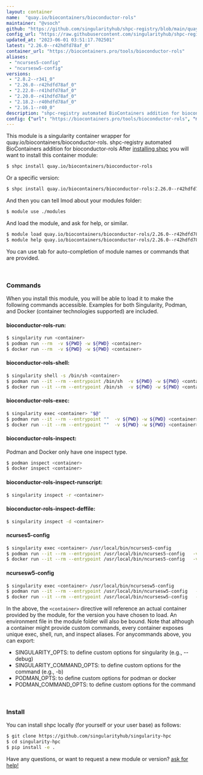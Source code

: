 ```yaml
---
layout: container
name:  "quay.io/biocontainers/bioconductor-rols"
maintainer: "@vsoch"
github: "https://github.com/singularityhub/shpc-registry/blob/main/quay.io/biocontainers/bioconductor-rols/container.yaml"
config_url: "https://raw.githubusercontent.com/singularityhub/shpc-registry/main/quay.io/biocontainers/bioconductor-rols/container.yaml"
updated_at: "2023-06-01 03:51:17.702501"
latest: "2.26.0--r42hdfd78af_0"
container_url: "https://biocontainers.pro/tools/bioconductor-rols"
aliases:
 - "ncurses5-config"
 - "ncursesw5-config"
versions:
 - "2.8.2--r341_0"
 - "2.26.0--r42hdfd78af_0"
 - "2.22.0--r41hdfd78af_0"
 - "2.20.0--r41hdfd78af_0"
 - "2.18.2--r40hdfd78af_0"
 - "2.16.1--r40_0"
description: "shpc-registry automated BioContainers addition for bioconductor-rols"
config: {"url": "https://biocontainers.pro/tools/bioconductor-rols", "maintainer": "@vsoch", "description": "shpc-registry automated BioContainers addition for bioconductor-rols", "latest": {"2.26.0--r42hdfd78af_0": "sha256:1b74fe430bacae217946f52c63b2fd0ee4c59cf7157839e2c07857416f856c9b"}, "tags": {"2.8.2--r341_0": "sha256:e6dd228e7f6ea9a8540e2113adf29bbdef5557d2cdd54f7d27c94d2f2daf45ef", "2.26.0--r42hdfd78af_0": "sha256:1b74fe430bacae217946f52c63b2fd0ee4c59cf7157839e2c07857416f856c9b", "2.22.0--r41hdfd78af_0": "sha256:dfbc05d2c14f0343b960dd7764f5f7297c5a0690db3d5ddd9a36e0a400952161", "2.20.0--r41hdfd78af_0": "sha256:403e87a216af715dd50bf40f589c9cc3ceed763eb9eaa7b2c2b5964e2b5ca4f8", "2.18.2--r40hdfd78af_0": "sha256:bf74681963376a6960f71e775b5a3ba16fa61382934d1fdb4b93f085fd3c9b86", "2.16.1--r40_0": "sha256:3ba947c91d8032f10b41d9d7619db1eb933cc418c9d81b93dddbaf9cd01bc65a"}, "docker": "quay.io/biocontainers/bioconductor-rols", "aliases": {"ncurses5-config": "/usr/local/bin/ncurses5-config", "ncursesw5-config": "/usr/local/bin/ncursesw5-config"}}
---
```


This module is a singularity container wrapper for quay.io/biocontainers/bioconductor-rols.
shpc-registry automated BioContainers addition for bioconductor-rols
After [installing shpc](#install) you will want to install this container module:


```bash
$ shpc install quay.io/biocontainers/bioconductor-rols
```

Or a specific version:

```bash
$ shpc install quay.io/biocontainers/bioconductor-rols:2.26.0--r42hdfd78af_0
```

And then you can tell lmod about your modules folder:

```bash
$ module use ./modules
```

And load the module, and ask for help, or similar.

```bash
$ module load quay.io/biocontainers/bioconductor-rols/2.26.0--r42hdfd78af_0
$ module help quay.io/biocontainers/bioconductor-rols/2.26.0--r42hdfd78af_0
```

You can use tab for auto-completion of module names or commands that are provided.

<br>

### Commands

When you install this module, you will be able to load it to make the following commands accessible.
Examples for both Singularity, Podman, and Docker (container technologies supported) are included.

#### bioconductor-rols-run:

```bash
$ singularity run <container>
$ podman run --rm  -v ${PWD} -w ${PWD} <container>
$ docker run --rm  -v ${PWD} -w ${PWD} <container>
```

#### bioconductor-rols-shell:

```bash
$ singularity shell -s /bin/sh <container>
$ podman run --it --rm --entrypoint /bin/sh  -v ${PWD} -w ${PWD} <container>
$ docker run --it --rm --entrypoint /bin/sh  -v ${PWD} -w ${PWD} <container>
```

#### bioconductor-rols-exec:

```bash
$ singularity exec <container> "$@"
$ podman run --it --rm --entrypoint ""  -v ${PWD} -w ${PWD} <container> "$@"
$ docker run --it --rm --entrypoint ""  -v ${PWD} -w ${PWD} <container> "$@"
```

#### bioconductor-rols-inspect:

Podman and Docker only have one inspect type.

```bash
$ podman inspect <container>
$ docker inspect <container>
```

#### bioconductor-rols-inspect-runscript:

```bash
$ singularity inspect -r <container>
```

#### bioconductor-rols-inspect-deffile:

```bash
$ singularity inspect -d <container>
```


#### ncurses5-config

```bash
$ singularity exec <container> /usr/local/bin/ncurses5-config
$ podman run --it --rm --entrypoint /usr/local/bin/ncurses5-config   -v ${PWD} -w ${PWD} <container> -c " $@"
$ docker run --it --rm --entrypoint /usr/local/bin/ncurses5-config   -v ${PWD} -w ${PWD} <container> -c " $@"
```


#### ncursesw5-config

```bash
$ singularity exec <container> /usr/local/bin/ncursesw5-config
$ podman run --it --rm --entrypoint /usr/local/bin/ncursesw5-config   -v ${PWD} -w ${PWD} <container> -c " $@"
$ docker run --it --rm --entrypoint /usr/local/bin/ncursesw5-config   -v ${PWD} -w ${PWD} <container> -c " $@"
```



In the above, the `<container>` directive will reference an actual container provided
by the module, for the version you have chosen to load. An environment file in the
module folder will also be bound. Note that although a container
might provide custom commands, every container exposes unique exec, shell, run, and
inspect aliases. For anycommands above, you can export:

 - SINGULARITY_OPTS: to define custom options for singularity (e.g., --debug)
 - SINGULARITY_COMMAND_OPTS: to define custom options for the command (e.g., -b)
 - PODMAN_OPTS: to define custom options for podman or docker
 - PODMAN_COMMAND_OPTS: to define custom options for the command

<br>

### Install

You can install shpc locally (for yourself or your user base) as follows:

```bash
$ git clone https://github.com/singularityhub/singularity-hpc
$ cd singularity-hpc
$ pip install -e .
```

Have any questions, or want to request a new module or version? [ask for help!](https://github.com/singularityhub/singularity-hpc/issues)